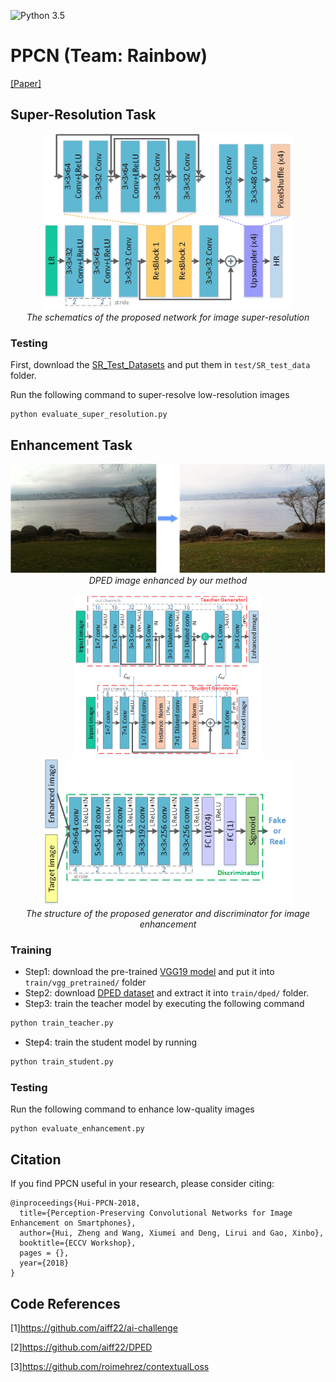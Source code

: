 ![Python 3.5](https://img.shields.io/badge/python-3.5-green.svg)
# PPCN (Team: Rainbow)
[[Paper]](files/PPCN.pdf)
## Super-Resolution Task
<p align="center">
  <img src="files/SR-pipeline.png" width="400"> <br />
  <em> The schematics of the proposed network for image super-resolution</em>
</p>

### Testing

First, download the [SR_Test_Datasets](https://drive.google.com/open?id=1_K6mchwDGOQMIXuBIGrlDA4EAYgbtdmU) and put them in ``test/SR_test_data`` folder.

Run the following command to super-resolve low-resolution images

```
python evaluate_super_resolution.py
```
## Enhancement Task
<p align="center">
  <img src="files/example.png" width="600"> <br />
  <em> DPED image enhanced by our method </em>
</p>
<p align="center">
  <img src="files/Generator.png" width="300">
  <img src="files/Discriminator.png" width="400"> <br />
  <em> The structure of the proposed generator and discriminator for image enhancement </em>
</p>

### Training
- Step1: download the pre-trained [VGG19 model](https://drive.google.com/open?id=1-09iLDLPB_evodnpTgq66u5YhvzN-kqo) and put it into `train/vgg_pretrained/` folder
- Step2: download [DPED dataset](http://people.ee.ethz.ch/~ihnatova/#dataset) and extract it into `train/dped/` folder.
- Step3: train the teacher model by executing the following command
```bash
python train_teacher.py
```
- Step4: train the student model by running
```bash
python train_student.py
```

### Testing

Run the following command to enhance low-quality images
```
python evaluate_enhancement.py
```
## Citation

If you find PPCN useful in your research, please consider citing:

```
@inproceedings{Hui-PPCN-2018,
  title={Perception-Preserving Convolutional Networks for Image Enhancement on Smartphones},
  author={Hui, Zheng and Wang, Xiumei and Deng, Lirui and Gao, Xinbo},
  booktitle={ECCV Workshop},
  pages = {},
  year={2018}
}
```

## Code References
[1]https://github.com/aiff22/ai-challenge

[2]https://github.com/aiff22/DPED

[3]https://github.com/roimehrez/contextualLoss
